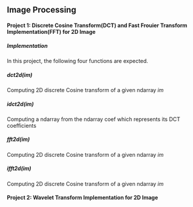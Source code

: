 ## Image Processing

#### Project 1: Discrete Cosine Transform(DCT) and Fast Frouier Transform Implementation(FFT) for 2D Image

##### Implementation

In this project, the following four functions are expected.

##### dct2d(im)
Computing 2D discrete Cosine transform of a given ndarray $im$

##### idct2d(im)
Computing a ndarray from the ndarray coef which represents its DCT coefficients
##### fft2d(im)

Computing 2D discrete Cosine transform of a given ndarray $im$

##### ifft2d(im)
Computing 2D discrete Cosine transform of a given ndarray $im$

#### Project 2: Wavelet Transform Implementation for 2D Image




